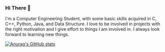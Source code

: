 ### Hi There 👋

I'm a Computer Engineering Student, with some basic skills acquired in C, C++, Python, Java, and Data Structure.
I love to be involved in projects with the right motivation and I give effort to things I am involved in. I always look forward to learning new things.

[![Anurag's GitHub stats](https://github-readme-stats.vercel.app/api?username=RSP0209)](https://github.com/anuraghazra/github-readme-stats)
